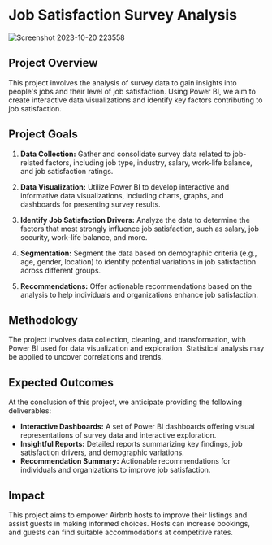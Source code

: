 # Job Satisfaction Survey Analysis

![Screenshot 2023-10-20 223558](https://github.com/IzzatHaqeemi/PowerBi-Tutorials-And-Mini-Projects/assets/142320760/4ba97fb3-af35-48fc-a31a-eafd5a4c0102)

## Project Overview
This project involves the analysis of survey data to gain insights into people's jobs and their level of job satisfaction. Using Power BI, we aim to create interactive data visualizations and identify key factors contributing to job satisfaction.

## Project Goals
1. **Data Collection:** Gather and consolidate survey data related to job-related factors, including job type, industry, salary, work-life balance, and job satisfaction ratings.

2. **Data Visualization:** Utilize Power BI to develop interactive and informative data visualizations, including charts, graphs, and dashboards for presenting survey results.

3. **Identify Job Satisfaction Drivers:** Analyze the data to determine the factors that most strongly influence job satisfaction, such as salary, job security, work-life balance, and more.

4. **Segmentation:** Segment the data based on demographic criteria (e.g., age, gender, location) to identify potential variations in job satisfaction across different groups.

5. **Recommendations:** Offer actionable recommendations based on the analysis to help individuals and organizations enhance job satisfaction.

## Methodology
The project involves data collection, cleaning, and transformation, with Power BI used for data visualization and exploration. Statistical analysis may be applied to uncover correlations and trends.

## Expected Outcomes
At the conclusion of this project, we anticipate providing the following deliverables:
- **Interactive Dashboards:** A set of Power BI dashboards offering visual representations of survey data and interactive exploration.
- **Insightful Reports:** Detailed reports summarizing key findings, job satisfaction drivers, and demographic variations.
- **Recommendation Summary:** Actionable recommendations for individuals and organizations to improve job satisfaction.

## Impact
This project aims to empower Airbnb hosts to improve their listings and assist guests in making informed choices. Hosts can increase bookings, and guests can find suitable accommodations at competitive rates.



